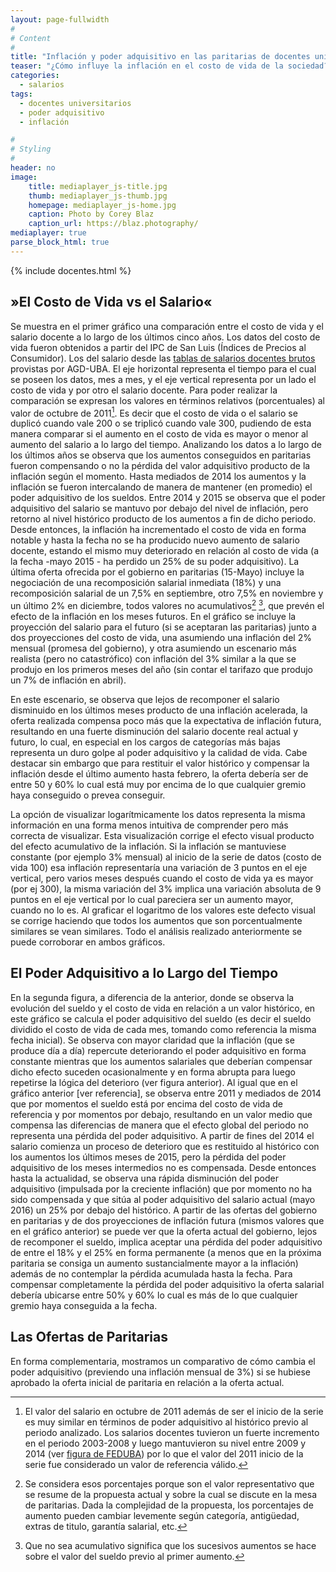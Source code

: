 ```yaml
---
layout: page-fullwidth
#
# Content
#
title: "Inflación y poder adquisitivo en las paritarias de docentes universitarios"
teaser: "¿Cómo influye la inflación en el costo de vida de la sociedad? ¿Cómo es éste comparado con el salario docente universa lo largo de los últimos años?"
categories:
  - salarios
tags:
  - docentes universitarios
  - poder adquisitivo
  - inflación

#
# Styling
#
header: no
image:
    title: mediaplayer_js-title.jpg
    thumb: mediaplayer_js-thumb.jpg
    homepage: mediaplayer_js-home.jpg
    caption: Photo by Corey Blaz
    caption_url: https://blaz.photography/
mediaplayer: true
parse_block_html: true
---
```


{% include docentes.html %}

## »El Costo de Vida vs el Salario«


Se muestra en el primer gráfico una comparación entre el costo de vida
y el salario docente a lo largo de los últimos cinco años. Los datos
del costo de vida fueron obtenidos a partir del IPC de San Luis
(Índices de Precios al Consumidor). Los del salario desde las
[tablas de salarios docentes brutos](http://www.agduba.org.ar/grilla-salarial)
provistas por AGD-UBA.  El eje horizontal representa el tiempo para el
cual se poseen los datos, mes a mes, y el eje vertical representa por
un lado el costo de vida y por otro el salario docente. Para poder
realizar la comparación se expresan los valores en términos relativos
(porcentuales) al valor de octubre de 2011[^1]. Es decir que el costo
de vida o el salario se duplicó cuando vale 200 o se triplicó cuando
vale 300, pudiendo de esta manera comparar si el aumento en el costo
de vida es mayor o menor al aumento del salario a lo largo del
tiempo. Analizando los datos a lo largo de los últimos años se observa
que los aumentos conseguidos en paritarias fueron compensando o no la
pérdida del valor adquisitivo producto de la inflación según el
momento. Hasta mediados de 2014 los aumentos y la inflación se fueron
intercalando de manera de mantener (en promedio) el poder adquisitivo
de los sueldos. Entre 2014 y 2015 se observa que el poder adquisitivo
del salario se mantuvo por debajo del nivel de inflación, pero retorno
al nivel histórico producto de los aumentos a fin de dicho
periodo. Desde entonces, la inflación ha incrementado el costo de vida
en forma notable y hasta la fecha no se ha producido nuevo aumento de
salario docente, estando el mismo muy deteriorado en relación al costo
de vida (a la fecha -mayo 2015 - ha perdido un 25% de su poder
adquisitivo). La última oferta ofrecida por el gobierno en paritarias
(15-Mayo) incluye la negociación de una recomposición salarial
inmediata (18%) y una recomposición salarial de un 7,5% en septiembre,
otro 7,5% en noviembre y un último 2% en diciembre, todos valores no
acumulativos[^2] [^3], que prevén el efecto de la inflación en los
meses futuros. En el gráfico se incluye la proyección del salario para
el futuro (si se aceptaran las paritarias) junto a dos proyecciones
del costo de vida, una asumiendo una inflación del 2% mensual (promesa
del gobierno), y otra asumiendo un escenario más realista (pero no
catastrófico) con inflación del 3% similar a la que se produjo en los
primeros meses del año (sin contar el tarifazo que produjo un 7% de
inflación en abril).

En este escenario, se observa que lejos de recomponer el salario
disminuido en los últimos meses producto de una inflación acelerada,
la oferta realizada compensa poco más que la expectativa de inflación
futura, resultando en una fuerte disminución del salario docente real
actual y futuro, lo cual, en especial en los cargos de categorías más
bajas representa un duro golpe al poder adquisitivo y la calidad de
vida. Cabe destacar sin embargo que para restituir el valor histórico
y compensar la inflación desde el último aumento hasta febrero, la
oferta debería ser de entre 50 y 60% lo cual está muy por encima de lo
que cualquier gremio haya conseguido o prevea conseguir.

La opción de visualizar logarítmicamente los datos representa la misma
información en una forma menos intuitiva de comprender pero más
correcta de visualizar. Esta visualización corrige el efecto visual
producto del efecto acumulativo de la inflación. Si la inflación se
mantuviese constante (por ejemplo 3% mensual) al inicio de la serie de
datos (costo de vida 100) esa inflación representaría una variación de
3 puntos en el eje vertical, pero varios meses después cuando el costo
de vida ya es mayor (por ej 300), la misma variación del 3% implica
una variación absoluta de 9 puntos en el eje vertical por lo cual
pareciera ser un aumento mayor, cuando no lo es. Al graficar el
logaritmo de los valores este defecto visual se corrige haciendo que
todos los aumentos que son porcentualmente similares se vean
similares. Todo el análisis realizado anteriormente se puede
corroborar en ambos gráficos.


## El Poder Adquisitivo a lo Largo del Tiempo

En la segunda figura, a diferencia de la anterior, donde se observa la
evolución del sueldo y el costo de vida en relación a un valor
histórico, en este gráfico se calcula el poder adquisitivo del sueldo
(es decir el sueldo dividido el costo de vida de cada mes, tomando
como referencia la misma fecha inicial).  Se observa con mayor
claridad que la inflación (que se produce día a día) repercute
deteriorando el poder adquisitivo en forma constante mientras que los
aumentos salariales que deberían compensar dicho efecto suceden
ocasionalmente y en forma abrupta para luego repetirse la lógica del
deterioro (ver figura anterior).  Al igual que en el gráfico anterior
[ver referencia], se observa entre 2011 y mediados de 2014 que por
momentos el sueldo está por encima del costo de vida de referencia y
por momentos por debajo, resultando en un valor medio que compensa las
diferencias de manera que el efecto global del periodo no representa
una pérdida del poder adquisitivo.  A partir de fines del 2014 el
salario comienza un proceso de deterioro que es restituido al
histórico con los aumentos los últimos meses de 2015, pero la pérdida
del poder adquisitivo de los meses intermedios no es compensada. Desde
entonces hasta la actualidad, se observa una rápida disminución del
poder adquisitivo (impulsada por la creciente inflación) que por
momento no ha sido compensada y que sitúa al poder adquisitivo del
salario actual (mayo 2016) un 25% por debajo del histórico. A partir
de las ofertas del gobierno en paritarias y de dos proyecciones de
inflación futura (mismos valores que en el gráfico anterior) se puede
ver que la oferta actual del gobierno, lejos de recomponer el sueldo,
implica aceptar una pérdida del poder adquisitivo de entre el 18% y el
25% en forma permanente (a menos que en la próxima paritaria se
consiga un aumento sustancialmente mayor a la inflación) además de no
contemplar la pérdida acumulada hasta la fecha. Para compensar
completamente la pérdida del poder adquisitivo la oferta salarial
debería ubicarse entre 50% y 60% lo cual es más de lo que cualquier
gremio haya conseguida a la fecha.

## Las Ofertas de Paritarias

En forma complementaria, mostramos un comparativo de cómo cambia el
poder adquisitivo (previendo una inflación mensual de 3%) si se
hubiese aprobado la oferta inicial de paritaria en relación a la
oferta actual.

[^1]: El valor del salario en octubre de 2011 además de ser el inicio
    de la serie es muy similar en términos de poder adquisitivo al
    histórico previo al periodo analizado. Los salarios docentes tuvieron
    un fuerte incremento en el periodo 2003-2008 y luego mantuvieron su
    nivel entre 2009 y 2014 (ver
    [figura de FEDUBA](https://pbs.twimg.com/media/Cil-ZkRUUAAs7B0.jpg))
    por lo que el valor del 2011 inicio de la serie fue considerado un
    valor de referencia válido.

[^2]: Se considera esos porcentajes porque son el valor
    representativo que se resume de la propuesta actual y
    sobre la cual se discute en la mesa de paritarias. Dada
    la complejidad de la propuesta, los porcentajes de
    aumento pueden cambiar levemente según categoría,
    antigüedad, extras de titulo, garantía salarial, etc.

[^3]: Que no sea acumulativo significa que los sucesivos
    aumentos se hace sobre el valor del sueldo previo al
    primer aumento.
